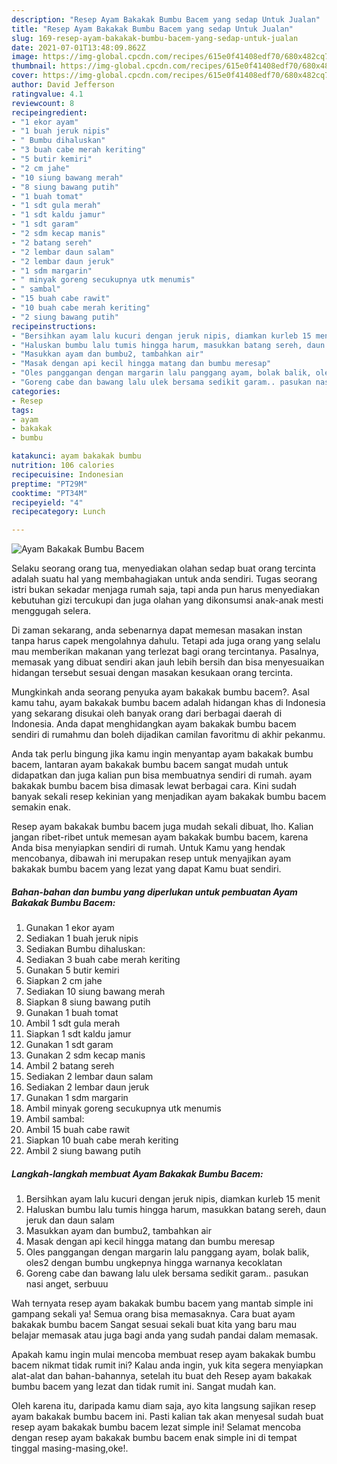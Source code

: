 ```yaml
---
description: "Resep Ayam Bakakak Bumbu Bacem yang sedap Untuk Jualan"
title: "Resep Ayam Bakakak Bumbu Bacem yang sedap Untuk Jualan"
slug: 169-resep-ayam-bakakak-bumbu-bacem-yang-sedap-untuk-jualan
date: 2021-07-01T13:48:09.862Z
image: https://img-global.cpcdn.com/recipes/615e0f41408edf70/680x482cq70/ayam-bakakak-bumbu-bacem-foto-resep-utama.jpg
thumbnail: https://img-global.cpcdn.com/recipes/615e0f41408edf70/680x482cq70/ayam-bakakak-bumbu-bacem-foto-resep-utama.jpg
cover: https://img-global.cpcdn.com/recipes/615e0f41408edf70/680x482cq70/ayam-bakakak-bumbu-bacem-foto-resep-utama.jpg
author: David Jefferson
ratingvalue: 4.1
reviewcount: 8
recipeingredient:
- "1 ekor ayam"
- "1 buah jeruk nipis"
- " Bumbu dihaluskan"
- "3 buah cabe merah keriting"
- "5 butir kemiri"
- "2 cm jahe"
- "10 siung bawang merah"
- "8 siung bawang putih"
- "1 buah tomat"
- "1 sdt gula merah"
- "1 sdt kaldu jamur"
- "1 sdt garam"
- "2 sdm kecap manis"
- "2 batang sereh"
- "2 lembar daun salam"
- "2 lembar daun jeruk"
- "1 sdm margarin"
- " minyak goreng secukupnya utk menumis"
- " sambal"
- "15 buah cabe rawit"
- "10 buah cabe merah keriting"
- "2 siung bawang putih"
recipeinstructions:
- "Bersihkan ayam lalu kucuri dengan jeruk nipis, diamkan kurleb 15 menit"
- "Haluskan bumbu lalu tumis hingga harum, masukkan batang sereh, daun jeruk dan daun salam"
- "Masukkan ayam dan bumbu2, tambahkan air"
- "Masak dengan api kecil hingga matang dan bumbu meresap"
- "Oles panggangan dengan margarin lalu panggang ayam, bolak balik, oles2 dengan bumbu ungkepnya hingga warnanya kecoklatan"
- "Goreng cabe dan bawang lalu ulek bersama sedikit garam.. pasukan nasi anget, serbuuu"
categories:
- Resep
tags:
- ayam
- bakakak
- bumbu

katakunci: ayam bakakak bumbu 
nutrition: 106 calories
recipecuisine: Indonesian
preptime: "PT29M"
cooktime: "PT34M"
recipeyield: "4"
recipecategory: Lunch

---
```



![Ayam Bakakak Bumbu Bacem](https://img-global.cpcdn.com/recipes/615e0f41408edf70/680x482cq70/ayam-bakakak-bumbu-bacem-foto-resep-utama.jpg)

Selaku seorang orang tua, menyediakan olahan sedap buat orang tercinta adalah suatu hal yang membahagiakan untuk anda sendiri. Tugas seorang istri bukan sekadar menjaga rumah saja, tapi anda pun harus menyediakan kebutuhan gizi tercukupi dan juga olahan yang dikonsumsi anak-anak mesti menggugah selera.

Di zaman  sekarang, anda sebenarnya dapat memesan masakan instan tanpa harus capek mengolahnya dahulu. Tetapi ada juga orang yang selalu mau memberikan makanan yang terlezat bagi orang tercintanya. Pasalnya, memasak yang dibuat sendiri akan jauh lebih bersih dan bisa menyesuaikan hidangan tersebut sesuai dengan masakan kesukaan orang tercinta. 



Mungkinkah anda seorang penyuka ayam bakakak bumbu bacem?. Asal kamu tahu, ayam bakakak bumbu bacem adalah hidangan khas di Indonesia yang sekarang disukai oleh banyak orang dari berbagai daerah di Indonesia. Anda dapat menghidangkan ayam bakakak bumbu bacem sendiri di rumahmu dan boleh dijadikan camilan favoritmu di akhir pekanmu.

Anda tak perlu bingung jika kamu ingin menyantap ayam bakakak bumbu bacem, lantaran ayam bakakak bumbu bacem sangat mudah untuk didapatkan dan juga kalian pun bisa membuatnya sendiri di rumah. ayam bakakak bumbu bacem bisa dimasak lewat berbagai cara. Kini sudah banyak sekali resep kekinian yang menjadikan ayam bakakak bumbu bacem semakin enak.

Resep ayam bakakak bumbu bacem juga mudah sekali dibuat, lho. Kalian jangan ribet-ribet untuk memesan ayam bakakak bumbu bacem, karena Anda bisa menyiapkan sendiri di rumah. Untuk Kamu yang hendak mencobanya, dibawah ini merupakan resep untuk menyajikan ayam bakakak bumbu bacem yang lezat yang dapat Kamu buat sendiri.

<!--inarticleads1-->

##### Bahan-bahan dan bumbu yang diperlukan untuk pembuatan Ayam Bakakak Bumbu Bacem:

1. Gunakan 1 ekor ayam
1. Sediakan 1 buah jeruk nipis
1. Sediakan  Bumbu dihaluskan:
1. Sediakan 3 buah cabe merah keriting
1. Gunakan 5 butir kemiri
1. Siapkan 2 cm jahe
1. Sediakan 10 siung bawang merah
1. Siapkan 8 siung bawang putih
1. Gunakan 1 buah tomat
1. Ambil 1 sdt gula merah
1. Siapkan 1 sdt kaldu jamur
1. Gunakan 1 sdt garam
1. Gunakan 2 sdm kecap manis
1. Ambil 2 batang sereh
1. Sediakan 2 lembar daun salam
1. Sediakan 2 lembar daun jeruk
1. Gunakan 1 sdm margarin
1. Ambil  minyak goreng secukupnya utk menumis
1. Ambil  sambal:
1. Ambil 15 buah cabe rawit
1. Siapkan 10 buah cabe merah keriting
1. Ambil 2 siung bawang putih




<!--inarticleads2-->

##### Langkah-langkah membuat Ayam Bakakak Bumbu Bacem:

1. Bersihkan ayam lalu kucuri dengan jeruk nipis, diamkan kurleb 15 menit
1. Haluskan bumbu lalu tumis hingga harum, masukkan batang sereh, daun jeruk dan daun salam
1. Masukkan ayam dan bumbu2, tambahkan air
1. Masak dengan api kecil hingga matang dan bumbu meresap
1. Oles panggangan dengan margarin lalu panggang ayam, bolak balik, oles2 dengan bumbu ungkepnya hingga warnanya kecoklatan
1. Goreng cabe dan bawang lalu ulek bersama sedikit garam.. pasukan nasi anget, serbuuu




Wah ternyata resep ayam bakakak bumbu bacem yang mantab simple ini gampang sekali ya! Semua orang bisa memasaknya. Cara buat ayam bakakak bumbu bacem Sangat sesuai sekali buat kita yang baru mau belajar memasak atau juga bagi anda yang sudah pandai dalam memasak.

Apakah kamu ingin mulai mencoba membuat resep ayam bakakak bumbu bacem nikmat tidak rumit ini? Kalau anda ingin, yuk kita segera menyiapkan alat-alat dan bahan-bahannya, setelah itu buat deh Resep ayam bakakak bumbu bacem yang lezat dan tidak rumit ini. Sangat mudah kan. 

Oleh karena itu, daripada kamu diam saja, ayo kita langsung sajikan resep ayam bakakak bumbu bacem ini. Pasti kalian tak akan menyesal sudah buat resep ayam bakakak bumbu bacem lezat simple ini! Selamat mencoba dengan resep ayam bakakak bumbu bacem enak simple ini di tempat tinggal masing-masing,oke!.

